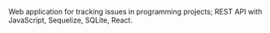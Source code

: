 Web application for tracking issues in programming projects; REST API with JavaScript, Sequelize, SQLite, React.
